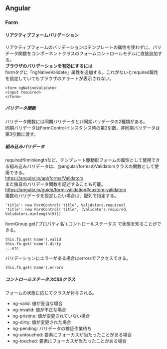 ## Angular
### Form
#### リアクティブフォームバリデーション
リアクティブフォームのバリデーションはテンプレートの属性を使わずに、バリデータ関数をコンポーネントクラスのフォームコントロールモデルに直接追加する。  
**ブラウザのバリデーションを有効にするには**  
formタグに「ngNativeValidate」属性を追加する。これがないとrequired属性を設定していてもブラウザのアラートが表示されない。  
```
<form ngNativeValidate>
<input required>
</form>
```

##### バリデータ関数
バリデータ関数には同期バリデータと非同期バリデータの2種類がある。  
同期バリデータはFormControlインスタンス時の第2引数、非同期バリデータは第3引数に渡す。  

##### 組み込みバリデータ
requiredやminlengthなど、テンプレート駆動形フォームの属性として使用できる組み込みバリデータは、@angular/formsのValidatorsクラスの関数として使用できる。  
https://angular.jp/api/forms/Validators  
また独自のバリデータ関数を記述することも可能。  
https://angular.jp/guide/form-validation#custom-validators  
複数のバリデータを設定したい場合は、配列で指定する。  
```
'title': new FormControl('title', Validators.required)
'title': new FormControl('title', [Validators.required, Validators.minlength(5)])
```
formGroup.get('プロパティ名').コントロールステータス で状態を知ることができる。  
```
this.fb.get('name').valid
this.fb.get('name').dirty
...etc
```
バリデーションにエラーがある場合はerrorsでアクセスできる。  
```
this.fb.get('name').errors
```

##### コントロールステータスCSSクラス
フォームの状態に応じてクラスが付与される。  
- ng-valid: 値が妥当な場合
- ng-invalid: 値が不正な場合
- ng-pristine: 値が変更されていない場合
- ng-dirty: 値が変更された場合
- ng-pending: バリデータの検証作業待ち
- ng-untouched: 要素にフォーカスが当たったことがある場合
- ng-touched: 要素にフォーカスが当たったことがある場合